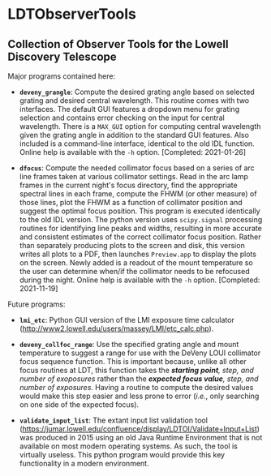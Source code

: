 # LDTObserverTools
## Collection of Observer Tools for the Lowell Discovery Telescope

Major programs contained here:

   - **`deveny_grangle`**: Compute the desired grating angle based on selected grating and desired central wavelength.  This routine comes with two interfaces.  The default GUI features a dropdown menu for grating selection and contains error checking on the input for central wavelength.  There is a ``MAX_GUI`` option for computing central wavelength given the grating angle in addition to the standard GUI features.  Also included is a command-line interface, identical to the old IDL function.  Online help is available with the ``-h`` option.  [Completed: 2021-01-26]

   - **`dfocus`**: Compute the needed collimator focus based on a series of arc line frames taken at various collimator settings.  Read in the arc lamp frames in the current night's focus directory, find the appropriate spectral lines in each frame, compute the FHWM (or other measure) of those lines, plot the FHWM as a function of collimator position and suggest the optimal focus position.  This program is executed identically to the old IDL version.  The python version uses `scipy.signal` processing routines for identifying line peaks and widths, resulting in more accurate and consistent estimates of the correct collimator focus position.  Rather than separately producing plots to the screen and disk, this version writes all plots to a PDF, then launches `Preview.app` to display the plots on the screen.  Newly added is a readout of the mount temperature so the user can determine when/if the collimator needs to be refocused during the night.  Online help is available with the ``-h`` option.  [Completed: 2021-11-19]

Future programs:

 - **`lmi_etc`**: Python GUI version of the LMI exposure time calculator (http://www2.lowell.edu/users/massey/LMI/etc_calc.php).

 - **`deveny_collfoc_range`**: Use the specified grating angle and mount temperature to suggest a range for use with the DeVeny LOUI collimator focus sequence function.  This is important because, unlike all other focus routines at LDT, this function takes the _**starting point**, step, and number of exoposures_ rather than the _**expected focus value**, step, and number of exposures_.  Having a routine to compute the desired values would make this step easier and less prone to error (_i.e._, only searching on one side of the expected focus).

 - **`validate_input_list`**: The extant input list validation tool (https://jumar.lowell.edu/confluence/display/LDTOI/Validate+Input+List) was produced in 2015 using an old Java Runtime Environment that is not available on most modern operating systems.  As such, the tool is virtually useless.  This python program would provide this key functionality in a modern environment.
